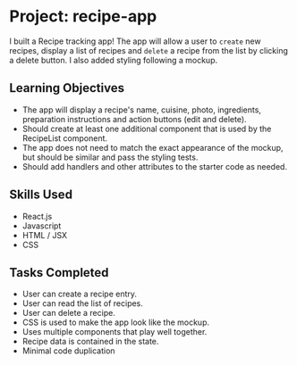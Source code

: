 # Project: recipe-app

I built a Recipe tracking app! The app will allow a user to `create` new recipes, display a list of recipes and `delete` a recipe from the list by clicking a delete button. I also added styling following a mockup.

##
## Learning Objectives

- The app will display a recipe's name, cuisine, photo, ingredients, preparation instructions and action buttons (edit and delete).
- Should create at least one additional component that is used by the RecipeList component.
- The app does not need to match the exact appearance of the mockup, but should be similar and pass the styling tests.
- Should add handlers and other attributes to the starter code as needed.

##
## Skills Used

- React.js
- Javascript
- HTML / JSX
- CSS

##
## Tasks Completed

- User can create a recipe entry.
- User can read the list of recipes.
- User can delete a recipe.
- CSS is used to make the app look like the mockup.
- Uses multiple components that play well together.
- Recipe data is contained in the state.
- Minimal code duplication
